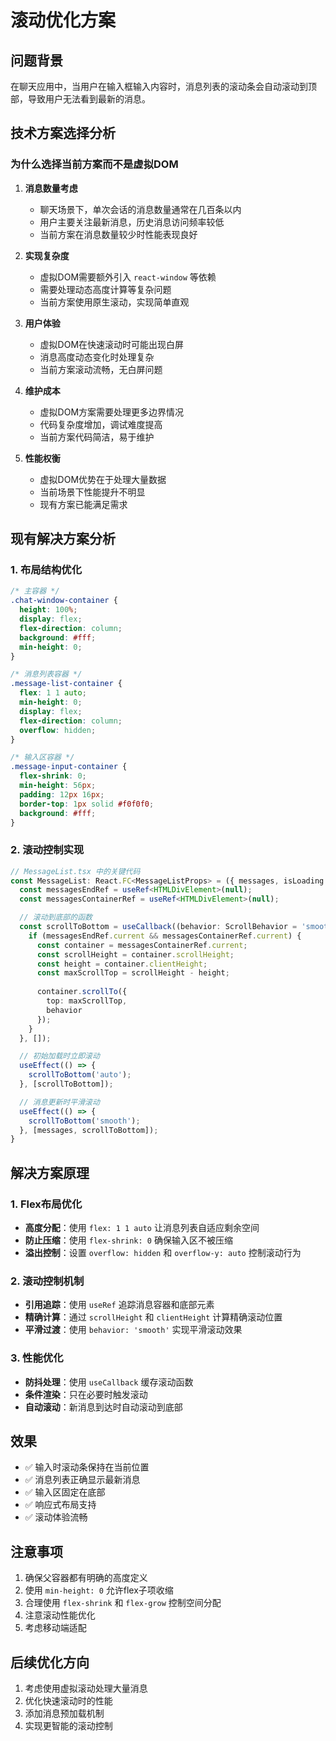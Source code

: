 # 滚动优化方案

## 问题背景
在聊天应用中，当用户在输入框输入内容时，消息列表的滚动条会自动滚动到顶部，导致用户无法看到最新的消息。

## 技术方案选择分析

### 为什么选择当前方案而不是虚拟DOM

1. **消息数量考虑**
   - 聊天场景下，单次会话的消息数量通常在几百条以内
   - 用户主要关注最新消息，历史消息访问频率较低
   - 当前方案在消息数量较少时性能表现良好

2. **实现复杂度**
   - 虚拟DOM需要额外引入 `react-window` 等依赖
   - 需要处理动态高度计算等复杂问题
   - 当前方案使用原生滚动，实现简单直观

3. **用户体验**
   - 虚拟DOM在快速滚动时可能出现白屏
   - 消息高度动态变化时处理复杂
   - 当前方案滚动流畅，无白屏问题

4. **维护成本**
   - 虚拟DOM方案需要处理更多边界情况
   - 代码复杂度增加，调试难度提高
   - 当前方案代码简洁，易于维护

5. **性能权衡**
   - 虚拟DOM优势在于处理大量数据
   - 当前场景下性能提升不明显
   - 现有方案已能满足需求

## 现有解决方案分析

### 1. 布局结构优化
```css
/* 主容器 */
.chat-window-container {
  height: 100%;
  display: flex;
  flex-direction: column;
  background: #fff;
  min-height: 0;
}

/* 消息列表容器 */
.message-list-container {
  flex: 1 1 auto;
  min-height: 0;
  display: flex;
  flex-direction: column;
  overflow: hidden;
}

/* 输入区容器 */
.message-input-container {
  flex-shrink: 0;
  min-height: 56px;
  padding: 12px 16px;
  border-top: 1px solid #f0f0f0;
  background: #fff;
}
```

### 2. 滚动控制实现
```typescript
// MessageList.tsx 中的关键代码
const MessageList: React.FC<MessageListProps> = ({ messages, isLoading = false }) => {
  const messagesEndRef = useRef<HTMLDivElement>(null);
  const messagesContainerRef = useRef<HTMLDivElement>(null);

  // 滚动到底部的函数
  const scrollToBottom = useCallback((behavior: ScrollBehavior = 'smooth') => {
    if (messagesEndRef.current && messagesContainerRef.current) {
      const container = messagesContainerRef.current;
      const scrollHeight = container.scrollHeight;
      const height = container.clientHeight;
      const maxScrollTop = scrollHeight - height;
      
      container.scrollTo({
        top: maxScrollTop,
        behavior
      });
    }
  }, []);

  // 初始加载时立即滚动
  useEffect(() => {
    scrollToBottom('auto');
  }, [scrollToBottom]);

  // 消息更新时平滑滚动
  useEffect(() => {
    scrollToBottom('smooth');
  }, [messages, scrollToBottom]);
}
```

## 解决方案原理

### 1. Flex布局优化
- **高度分配**：使用 `flex: 1 1 auto` 让消息列表自适应剩余空间
- **防止压缩**：使用 `flex-shrink: 0` 确保输入区不被压缩
- **溢出控制**：设置 `overflow: hidden` 和 `overflow-y: auto` 控制滚动行为

### 2. 滚动控制机制
- **引用追踪**：使用 `useRef` 追踪消息容器和底部元素
- **精确计算**：通过 `scrollHeight` 和 `clientHeight` 计算精确滚动位置
- **平滑过渡**：使用 `behavior: 'smooth'` 实现平滑滚动效果

### 3. 性能优化
- **防抖处理**：使用 `useCallback` 缓存滚动函数
- **条件渲染**：只在必要时触发滚动
- **自动滚动**：新消息到达时自动滚动到底部

## 效果
- ✅ 输入时滚动条保持在当前位置
- ✅ 消息列表正确显示最新消息
- ✅ 输入区固定在底部
- ✅ 响应式布局支持
- ✅ 滚动体验流畅

## 注意事项
1. 确保父容器都有明确的高度定义
2. 使用 `min-height: 0` 允许flex子项收缩
3. 合理使用 `flex-shrink` 和 `flex-grow` 控制空间分配
4. 注意滚动性能优化
5. 考虑移动端适配

## 后续优化方向
1. 考虑使用虚拟滚动处理大量消息
2. 优化快速滚动时的性能
3. 添加消息预加载机制
4. 实现更智能的滚动控制 